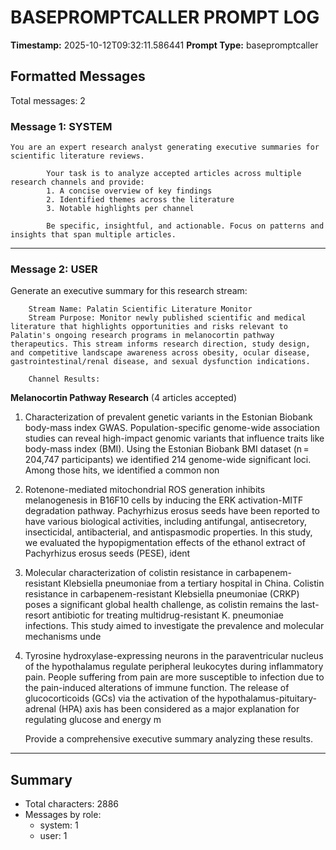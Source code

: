 # BASEPROMPTCALLER PROMPT LOG
**Timestamp:** 2025-10-12T09:32:11.586441
**Prompt Type:** basepromptcaller

## Formatted Messages
Total messages: 2

### Message 1: SYSTEM

```
You are an expert research analyst generating executive summaries for scientific literature reviews.

        Your task is to analyze accepted articles across multiple research channels and provide:
        1. A concise overview of key findings
        2. Identified themes across the literature
        3. Notable highlights per channel

        Be specific, insightful, and actionable. Focus on patterns and insights that span multiple articles.
```

---

### Message 2: USER

Generate an executive summary for this research stream:

        Stream Name: Palatin Scientific Literature Monitor
        Stream Purpose: Monitor newly published scientific and medical literature that highlights opportunities and risks relevant to Palatin's ongoing research programs in melanocortin pathway therapeutics. This stream informs research direction, study design, and competitive landscape awareness across obesity, ocular disease, gastrointestinal/renal disease, and sexual dysfunction indications.

        Channel Results:
        
**Melanocortin Pathway Research** (4 articles accepted)
  1. Characterization of prevalent genetic variants in the Estonian Biobank body-mass index GWAS.
     Population-specific genome-wide association studies can reveal high-impact genomic variants that influence traits like body-mass index (BMI). Using the Estonian Biobank BMI dataset (n = 204,747 participants) we identified 214 genome-wide significant loci. Among those hits, we identified a common non
  2. Rotenone-mediated mitochondrial ROS generation inhibits melanogenesis in B16F10 cells by inducing the ERK activation-MITF degradation pathway.
     Pachyrhizus erosus seeds have been reported to have various biological activities, including antifungal, antisecretory, insecticidal, antibacterial, and antispasmodic properties. In this study, we evaluated the hypopigmentation effects of the ethanol extract of Pachyrhizus erosus seeds (PESE), ident
  3. Molecular characterization of colistin resistance in carbapenem-resistant Klebsiella pneumoniae from a tertiary hospital in China.
     Colistin resistance in carbapenem-resistant Klebsiella pneumoniae (CRKP) poses a significant global health challenge, as colistin remains the last-resort antibiotic for treating multidrug-resistant K. pneumoniae infections. This study aimed to investigate the prevalence and molecular mechanisms unde
  4. Tyrosine hydroxylase-expressing neurons in the paraventricular nucleus of the hypothalamus regulate peripheral leukocytes during inflammatory pain.
     People suffering from pain are more susceptible to infection due to the pain-induced alterations of immune function. The release of glucocorticoids (GCs) via the activation of the hypothalamus-pituitary-adrenal (HPA) axis has been considered as a major explanation for regulating glucose and energy m

        Provide a comprehensive executive summary analyzing these results.

---

## Summary
- Total characters: 2886
- Messages by role:
  - system: 1
  - user: 1